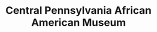 ---
layout: repo
title: "Central Pennsylvania African American Museum"
id: 15104
permalink: repos/15104/
---
